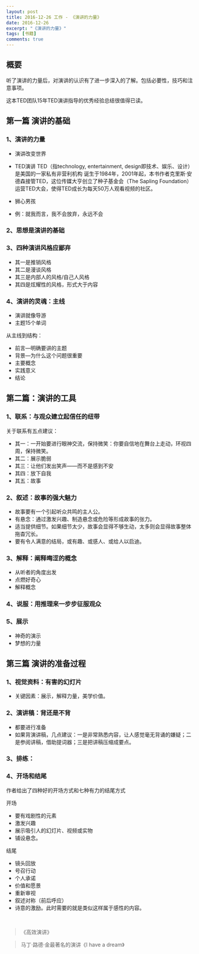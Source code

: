 ```yaml
---
layout: post
title: 2016-12-26 工作 - 《演讲的力量》
date: 2016-12-26
excerpt: "《演讲的力量》"
tags: [书籍]
comments: true
---
```


## 概要

听了演讲的力量后，对演讲的认识有了进一步深入的了解。包括必要性，技巧和注意事项。

这本TED团队15年TED演讲指导的优秀经验总结很值得已读。

## 第一篇  演讲的基础

### 1、演讲的力量

- 演讲改变世界
- TED演讲
    TED（指technology, entertainment, design即技术、娱乐、设计）是美国的一家私有非营利机构
    诞生于1984年，2001年起，本书作者克里斯·安德森接管TED，这位传媒大亨创立了种子基金会（The Sapling Foundation）
    运营TED大会，使得TED成长为每天50万人观看视频的社区。

- 狮心男孩
- 例：就我而言，我不会放弃，永远不会

### 2、思想是演讲的基础

### 3、四种演讲风格应鄙弃

- 其一是推销风格
- 其二是漫谈风格
- 其三是内部人的风格/自己人风格
- 其四是炫耀性的风格，形式大于内容

### 4、演讲的灵魂：主线

- 演讲就像导游
- 主题15个单词

从主线到结构：

- 前言—明确要讲的主题
- 背景—为什么这个问题很重要
- 主要概念
- 实践意义
- 结论

## 第二篇：演讲的工具

### 1、联系：与观众建立起信任的纽带

关于联系有五点建议：

- 其一：一开始要进行眼神交流，保持微笑：你要自信地在舞台上走动，环视四周，保持微笑。
- 其二：展示脆弱
- 其三：让他们发出笑声——而不是感到不安
- 其四：放下自我
- 其五：故事


### 2、叙述：故事的强大魅力

- 故事要有一个引起听众共鸣的主人公。
- 有悬念：通过激发兴趣、制造悬念或危险等形成故事的张力。
- 适当提供细节。如果细节太少，故事会显得不够生动，太多则会显得故事整体拖杳冗长。
- 要有令人满意的结局，或有趣、或感人、或给人以启迪。

### 3、解释：阐释晦涩的概念

- 从听者的角度出发
- 点燃好奇心
- 解释概念


### 4、说服：用推理来一步步征服观众

### 5、展示

- 神奇的演示
- 梦想的力量


## 第三篇  演讲的准备过程

### 1、视觉资料：有害的幻灯片

- 关键因素：展示，解释力量，美学价值。

### 2、演讲稿：背还是不背

- 都要进行准备
- 如果背演讲稿，几点建议：一是非常熟悉内容，让人感觉毫无背诵的嫌疑；二是参阅讲稿，借助提词器；三是把讲稿压缩成要点。

### 3、排练：

### 4、开场和结尾

作者给出了四种好的开场方式和七种有力的结尾方式

开场

- 要有戏剧性的元素
- 激发兴趣
- 展示吸引人的幻灯片、视频或实物
- 铺设悬念。

结尾

- 镜头回放
- 号召行动
- 个人承诺
- 价值和愿景
- 重新审视
- 叙述对称（前后呼应）
- 诗意的激励。此时需要的就是类似这样属于感性的内容。


<br>


> 《高效演讲》

> 马丁·路德·金最著名的演讲《I have a dream》

